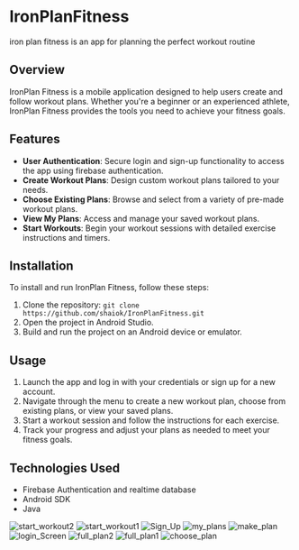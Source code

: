 # IronPlanFitness
iron plan fitness is an app for planning the perfect workout routine   

## Overview
IronPlan Fitness is a mobile application designed to help users create and follow workout plans. Whether you're a beginner or an experienced athlete, IronPlan Fitness provides the tools you need to achieve your fitness goals.

## Features
- **User Authentication**: Secure login and sign-up functionality to access the app using firebase authentication.
- **Create Workout Plans**: Design custom workout plans tailored to your needs.
- **Choose Existing Plans**: Browse and select from a variety of pre-made workout plans.
- **View My Plans**: Access and manage your saved workout plans.
- **Start Workouts**: Begin your workout sessions with detailed exercise instructions and timers.

## Installation
To install and run IronPlan Fitness, follow these steps:
1. Clone the repository: `git clone https://github.com/shaiok/IronPlanFitness.git`
2. Open the project in Android Studio.
3. Build and run the project on an Android device or emulator.

## Usage
1. Launch the app and log in with your credentials or sign up for a new account.
2. Navigate through the menu to create a new workout plan, choose from existing plans, or view your saved plans.
3. Start a workout session and follow the instructions for each exercise.
4. Track your progress and adjust your plans as needed to meet your fitness goals.

## Technologies Used
- Firebase Authentication and realtime database 
- Android SDK
- Java

  


![start_workout2](https://github.com/shaiok/IronPlanFitness/assets/146839279/cf1724a7-6659-4a94-8b38-37dd738b1e02)
![start_workout1](https://github.com/shaiok/IronPlanFitness/assets/146839279/2146ab25-9e7c-492a-84b4-e3ea9193c830)
![Sign_Up](https://github.com/shaiok/IronPlanFitness/assets/146839279/19a621b2-2de3-454a-bcac-61bbb7c820fd)
![my_plans](https://github.com/shaiok/IronPlanFitness/assets/146839279/a02b2a4e-d9ee-4cc2-a589-4ba012e2dd65)
![make_plan](https://github.com/shaiok/IronPlanFitness/assets/146839279/d7ab31ed-91e2-4072-ac2e-a111c553764b)
![login_Screen](https://github.com/shaiok/IronPlanFitness/assets/146839279/9c08b493-0dbb-4518-9fbd-b98e3e6c5654)
![full_plan2](https://github.com/shaiok/IronPlanFitness/assets/146839279/8dc31d39-4b83-40b0-850c-23008f025627)
![full_plan1](https://github.com/shaiok/IronPlanFitness/assets/146839279/eccd5f28-3ace-4dd7-9334-565b9ef3f6fc)
![choose_plan](https://github.com/shaiok/IronPlanFitness/assets/146839279/6a10cbee-626c-4cef-a1de-a4b4b8715db9)
